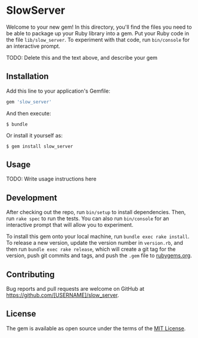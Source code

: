 # SlowServer

Welcome to your new gem! In this directory, you'll find the files you need to be able to package up your Ruby library into a gem. Put your Ruby code in the file `lib/slow_server`. To experiment with that code, run `bin/console` for an interactive prompt.

TODO: Delete this and the text above, and describe your gem

## Installation

Add this line to your application's Gemfile:

```ruby
gem 'slow_server'
```

And then execute:

    $ bundle

Or install it yourself as:

    $ gem install slow_server

## Usage

TODO: Write usage instructions here

## Development

After checking out the repo, run `bin/setup` to install dependencies. Then, run `rake spec` to run the tests. You can also run `bin/console` for an interactive prompt that will allow you to experiment.

To install this gem onto your local machine, run `bundle exec rake install`. To release a new version, update the version number in `version.rb`, and then run `bundle exec rake release`, which will create a git tag for the version, push git commits and tags, and push the `.gem` file to [rubygems.org](https://rubygems.org).

## Contributing

Bug reports and pull requests are welcome on GitHub at https://github.com/[USERNAME]/slow_server.


## License

The gem is available as open source under the terms of the [MIT License](http://opensource.org/licenses/MIT).


